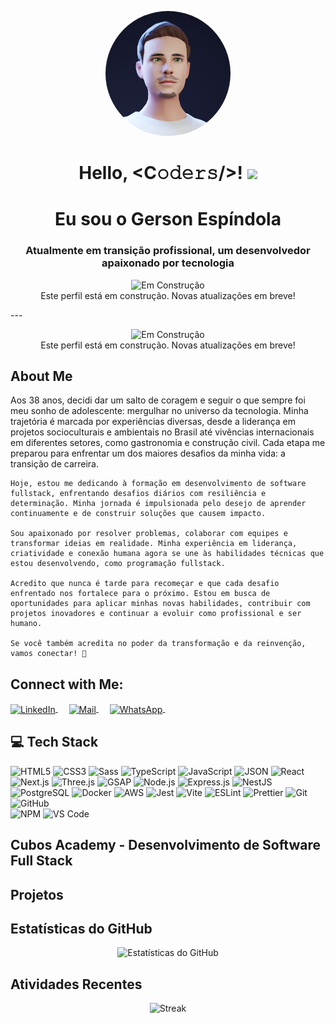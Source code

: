 <p align="center">
    <img src="gerson_avatar.png" alt="Avatar da foto de perfil do Gerson" style="border-radius: 50%; width: 200px;">
  </p>
  
  <h1 align="center">
    Hello, &lt;C𝚘𝚍𝚎𝚛𝚜/&gt;! 
    <a target="_blank"></a> 
    <img src="https://media.giphy.com/media/hvRJCLFzcasrR4ia7z/giphy.gif" width="40">
  </h1>
  
  <h1 align="center">Eu sou o Gerson Espíndola</h1>
  <h3 align="center">Atualmente em transição profissional, um desenvolvedor apaixonado por tecnologia</h3>
  
<!-- Mensagem de construção -->
<p align="center">
  <img src="https://img.shields.io/badge/Status-Em%20Construção-yellow?style=flat-square" alt="Em Construção" />
  <br />
  Este perfil está em construção. Novas atualizações em breve!
</p>
---
  
<!-- Mensagem de construção -->
<p align="center">
  <img src="https://img.shields.io/badge/Status-Em%20Construção-yellow?style=flat-square" alt="Em Construção" />
  <br />
  Este perfil está em construção. Novas atualizações em breve!
</p>

## **About Me**
<p>
    Aos 38 anos, decidi dar um salto de coragem e seguir o que sempre foi meu sonho de adolescente: mergulhar no universo da tecnologia. Minha trajetória é marcada por experiências diversas, desde a liderança em projetos socioculturais e ambientais no Brasil até vivências internacionais em diferentes setores, como gastronomia e construção civil. Cada etapa me preparou para enfrentar um dos maiores desafios da minha vida: a transição de carreira.

    Hoje, estou me dedicando à formação em desenvolvimento de software fullstack, enfrentando desafios diários com resiliência e determinação. Minha jornada é impulsionada pelo desejo de aprender continuamente e de construir soluções que causem impacto.
    
    Sou apaixonado por resolver problemas, colaborar com equipes e transformar ideias em realidade. Minha experiência em liderança, criatividade e conexão humana agora se une às habilidades técnicas que estou desenvolvendo, como programação fullstack.
    
    Acredito que nunca é tarde para recomeçar e que cada desafio enfrentado nos fortalece para o próximo. Estou em busca de oportunidades para aplicar minhas novas habilidades, contribuir com projetos inovadores e continuar a evoluir como profissional e ser humano.
    
    Se você também acredita no poder da transformação e da reinvenção, vamos conectar! 🚀
</p>

## **Connect with Me:**

<p align="left">
  <a href="https://www.linkedin.com/in/gersg/" target="_blank">
    <img align="center" src="https://skillicons.dev/icons?i=linkedin" width="40px" alt="LinkedIn" />
  </a>&emsp;
  <a href="mailto:gersgdev@gmail.com" target="_blank">
    <img align="center" src="https://cdn-icons-png.flaticon.com/128/888/888853.png" width="40px" alt="Mail" />
  </a>&emsp;
  <a href="https://wa.me/5584996104851" target="_blank">
    <img align="center" src="https://media2.giphy.com/media/Q8I2fYA773h5wmQQcR/giphy.gif" width="40px" alt="WhatsApp" />
  </a>&emsp;
</p>

## 💻 Tech Stack

![HTML5](https://img.shields.io/badge/-HTML5-%23E44D27?style=flat-square&logo=html5&logoColor=%23ffffff) 
![CSS3](https://img.shields.io/badge/-CSS3-%231572B6?style=flat-square&logo=css3) 
![Sass](https://img.shields.io/badge/-Sass-%23CC6699?style=flat-square&logo=sass&logoColor=%23ffffff) 
![TypeScript](https://img.shields.io/badge/-TypeScript-%233178C6?style=flat-square&logo=typescript&logoColor=%23ffffff) 
![JavaScript](https://img.shields.io/badge/-JavaScript-%23F7DF1C?style=flat-square&logo=javascript&logoColor=%23000000) 
![JSON](https://img.shields.io/badge/-JSON-%23000000?style=flat-square&logo=json)
![React](https://img.shields.io/badge/-React-%2361DAFB?style=flat-square&logo=react&logoColor=%23000000) 
![Next.js](https://img.shields.io/badge/-Next.js-%23000000?style=flat-square&logo=next.js&logoColor=%23ffffff)
![Three.js](https://img.shields.io/badge/-Three.js-%23000000?style=flat-square&logo=three.js&logoColor=%23ffffff) 
![GSAP](https://img.shields.io/badge/-GSAP-%2388CE02?style=flat-square&logo=greensock&logoColor=%23ffffff) 
![Node.js](https://img.shields.io/badge/-Node.js-%23339933?style=flat-square&logo=node.js&logoColor=%23ffffff) 
![Express.js](https://img.shields.io/badge/-Express.js-%23000000?style=flat-square&logo=express&logoColor=%23ffffff)
![NestJS](https://img.shields.io/badge/-NestJS-%23E0234E?style=flat-square&logo=nestjs&logoColor=%23ffffff)
![PostgreSQL](https://img.shields.io/badge/-PostgreSQL-%23336791?style=flat-square&logo=postgresql&logoColor=%23ffffff)
![Docker](https://img.shields.io/badge/-Docker-%232496ED?style=flat-square&logo=docker&logoColor=%23ffffff)
![AWS](https://img.shields.io/badge/-AWS-%23FF9900?style=flat-square&logo=amazon-aws&logoColor=%23ffffff)
![Jest](https://img.shields.io/badge/-Jest-%23C21325?style=flat-square&logo=jest&logoColor=%23ffffff) 
![Vite](https://img.shields.io/badge/-Vite-%23646CFF?style=flat-square&logo=vite&logoColor=%23ffffff) 
![ESLint](https://img.shields.io/badge/-ESLint-%234B32C3?style=flat-square&logo=eslint) 
![Prettier](https://img.shields.io/badge/-Prettier-%23F7B93E?style=flat-square&logo=prettier&logoColor=%23000000) 
![Git](https://img.shields.io/badge/-Git-%23F05032?style=flat-square&logo=git&logoColor=%23ffffff) 
![GitHub](https://img.shields.io/badge/-GitHub-%23181717?style=flat-square&logo=github)  
![NPM](https://img.shields.io/badge/-NPM-%23CB3837?style=flat-square&logo=npm) 
![VS Code](https://img.shields.io/badge/-VSCode-%23007ACC?style=flat-square&logo=visual-studio-code)






<h2>Cubos Academy - Desenvolvimento de Software Full Stack</h2>

  

<h2>Projetos</h2>
<p><ul>

</p></ul>
<h2>Estatísticas do GitHub</h2>
<p align="center">
  <img src="https://github-readme-stats.vercel.app/api?username=gersg&show_icons=true&hide_title=true&hide_border=true" alt="Estatísticas do GitHub" />
</p>
<h2>Atividades Recentes</h2>
<p align="center">
  <img src="https://github-readme-streak-stats.herokuapp.com/?user=gersg&hide_title=true&hide_border=true" alt="Streak" />
</p>
